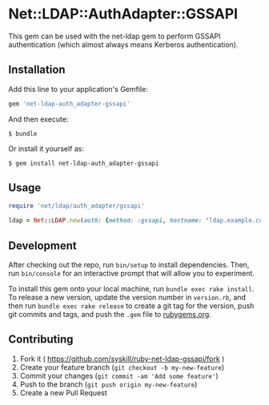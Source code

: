 # Net::LDAP::AuthAdapter::GSSAPI

This gem can be used with the net-ldap gem to perform GSSAPI authentication (which almost always means Kerberos authentication).

## Installation

Add this line to your application's Gemfile:

```ruby
gem 'net-ldap-auth_adapter-gssapi'
```

And then execute:

    $ bundle

Or install it yourself as:

    $ gem install net-ldap-auth_adapter-gssapi

## Usage

```ruby
require 'net/ldap/auth_adapter/gssapi'

ldap = Net::LDAP.new(auth: {method: :gssapi, hostname: "ldap.example.com"})
```

## Development

After checking out the repo, run `bin/setup` to install dependencies. Then, run `bin/console` for an interactive prompt that will allow you to experiment.

To install this gem onto your local machine, run `bundle exec rake install`. To release a new version, update the version number in `version.rb`, and then run `bundle exec rake release` to create a git tag for the version, push git commits and tags, and push the `.gem` file to [rubygems.org](https://rubygems.org).

## Contributing

1. Fork it ( https://github.com/syskill/ruby-net-ldap-gssapi/fork )
2. Create your feature branch (`git checkout -b my-new-feature`)
3. Commit your changes (`git commit -am 'Add some feature'`)
4. Push to the branch (`git push origin my-new-feature`)
5. Create a new Pull Request
